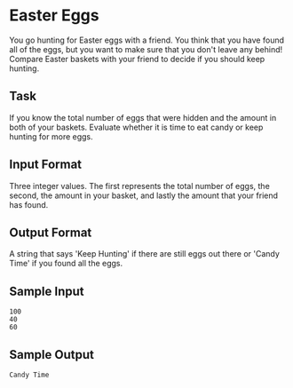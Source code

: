 # Easter Eggs

You go hunting for Easter eggs with a friend. You think that you have found all of the eggs, but you want to make sure that you don't leave any behind! Compare Easter baskets with your friend to decide if you should keep hunting.

## Task

If you know the total number of eggs that were hidden and the amount in both of your baskets. Evaluate whether it is time to eat candy or keep hunting for more eggs.

## Input Format

Three integer values. The first represents the total number of eggs, the second, the amount in your basket, and lastly the amount that your friend has found.

## Output Format

A string that says 'Keep Hunting' if there are still eggs out there or 'Candy Time' if you found all the eggs.

## Sample Input

```=
100
40
60
```

## Sample Output

```=
Candy Time
```
